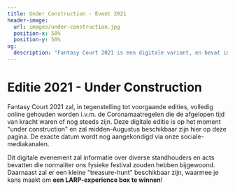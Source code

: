 ```yaml
---
title: Under Construction - Event 2021
header-image:
  url: images/under-construction.jpg
  position-x: 50%
  position-y: 50%
og:
  description: "Fantasy Court 2021 is een digitale variant, en bevat informatie over standhouders en acts die normaliter ons fysieke festival zouden hebben bijgewoond."
---
```


# Editie 2021 - Under Construction
Fantasy Court 2021 zal, in tegenstelling tot voorgaande edities, volledig online gehouden worden i.v.m. de Coronamaatregelen die de afgelopen tijd van kracht waren of nog steeds zijn. Deze digitale editie is op het moment "under construction" en zal midden-Augustus beschikbaar zijn hier op deze pagina. De exacte datum wordt nog aangekondigd via onze sociale-mediakanalen.

Dit digitale evenement zal informatie over diverse standhouders en acts bevatten die normaliter ons fysieke festival zouden hebben bijgewoond. Daarnaast zal er een kleine "treasure-hunt" beschikbaar zijn, waarmee je kans maakt om **een LARP-experience box te winnen**!
